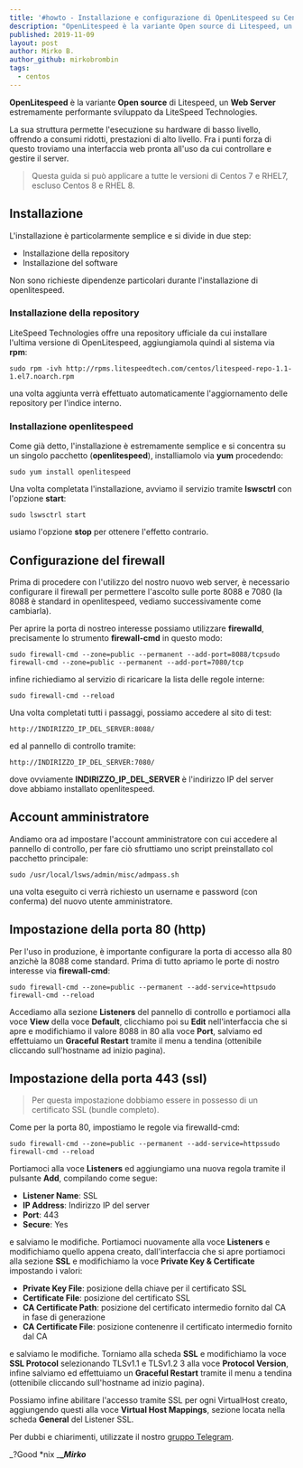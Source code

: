 ```yaml
---
title: '#howto - Installazione e configurazione di OpenLitespeed su Centos 7/RHEL 7'
description: "OpenLitespeed è la variante Open source di Litespeed, un Web Server.."
published: 2019-11-09
layout: post
author: Mirko B.
author_github: mirkobrombin
tags:
  - centos
---
```

**OpenLitespeed** è la variante **Open source** di Litespeed, un **Web Server** estremamente performante sviluppato da LiteSpeed Technologies.

La sua struttura permette l'esecuzione su hardware di basso livello, offrendo a consumi ridotti, prestazioni di alto livello. Fra i punti forza di questo troviamo una interfaccia web pronta all'uso da cui controllare e gestire il server.

> Questa guida si può applicare a tutte le versioni di Centos 7 e RHEL7, escluso Centos 8 e RHEL 8.

## Installazione

L'installazione è particolarmente semplice e si divide in due step:

*   Installazione della repository
*   Installazione del software

Non sono richieste dipendenze particolari durante l'installazione di openlitespeed.

### Installazione della repository

LiteSpeed Technologies offre una repository ufficiale da cui installare l'ultima versione di OpenLitespeed, aggiungiamola quindi al sistema via **rpm**:

    sudo rpm -ivh http://rpms.litespeedtech.com/centos/litespeed-repo-1.1-1.el7.noarch.rpm

una volta aggiunta verrà effettuato automaticamente l'aggiornamento delle repository per l'indice interno.

### Installazione openlitespeed

Come già detto, l'installazione è estremamente semplice e si concentra su un singolo pacchetto (**openlitespeed**), installiamolo via **yum** procedendo:

    sudo yum install openlitespeed

Una volta completata l'installazione, avviamo il servizio tramite **lswsctrl** con l'opzione **start**:

    sudo lswsctrl start

usiamo l'opzione **stop** per ottenere l'effetto contrario.

## Configurazione del firewall

Prima di procedere con l'utilizzo del nostro nuovo web server, è necessario configurare il firewall per permettere l'ascolto sulle porte 8088 e 7080 (la 8088 è standard in openlitespeed, vediamo successivamente come cambiarla).

Per aprire la porta di nostreo interesse possiamo utilizzare **firewalld**, precisamente lo strumento **firewall-cmd** in questo modo:

    sudo firewall-cmd --zone=public --permanent --add-port=8088/tcpsudo firewall-cmd --zone=public --permanent --add-port=7080/tcp

infine richiediamo al servizio di ricaricare la lista delle regole interne:

    sudo firewall-cmd --reload

Una volta completati tutti i passaggi, possiamo accedere al sito di test:

    http://INDIRIZZO_IP_DEL_SERVER:8088/ 

ed al pannello di controllo tramite:

    http://INDIRIZZO_IP_DEL_SERVER:7080/

dove ovviamente **INDIRIZZO_IP_DEL_SERVER** è l'indirizzo IP del server dove abbiamo installato openlitespeed.

## Account amministratore

Andiamo ora ad impostare l'account amministratore con cui accedere al pannello di controllo, per fare ciò sfruttiamo uno script preinstallato col pacchetto principale:

    sudo /usr/local/lsws/admin/misc/admpass.sh

una volta eseguito ci verrà richiesto un username e password (con conferma) del nuovo utente amministratore.

## Impostazione della porta 80 (http)

Per l'uso in produzione, è importante configurare la porta di accesso alla 80 anzichè la 8088 come standard. Prima di tutto apriamo le porte di nostro interesse via **firewall-cmd**:

    sudo firewall-cmd --zone=public --permanent --add-service=httpsudo firewall-cmd --reload

Accediamo alla sezione **Listeners** del pannello di controllo e portiamoci alla voce **View** della voce **Default**, clicchiamo poi su **Edit** nell'interfaccia che si apre e modifichiamo il valore 8088 in 80 alla voce **Port**, salviamo ed effettuiamo un **Graceful Restart** tramite il menu a tendina (ottenibile cliccando sull'hostname ad inizio pagina).

## Impostazione della porta 443 (ssl)

> Per questa impostazione dobbiamo essere in possesso di un certificato SSL (bundle completo).

Come per la porta 80, impostiamo le regole via firewalld-cmd:

    sudo firewall-cmd --zone=public --permanent --add-service=httpssudo firewall-cmd --reload

Portiamoci alla voce **Listeners** ed aggiungiamo una nuova regola tramite il pulsante **Add**, compilando come segue:

*   **Listener Name**: SSL
*   **IP Address**: Indirizzo IP del server
*   **Port**: 443
*   **Secure**: Yes

e salviamo le modifiche. Portiamoci nuovamente alla voce **Listeners** e modifichiamo quello appena creato, dall'interfaccia che si apre portiamoci alla sezione **SSL** e modifichiamo la voce **Private Key & Certificate** impostando i valori:

*   **Private Key File**: posizione della chiave per il certificato SSL
*   **Certificate File**: posizione del certificato SSL
*   **CA Certificate Path**: posizione del certificato intermedio fornito dal CA in fase di generazione
*   **CA Certificate File**: posizione contenenre il certificato intermedio fornito dal CA

e salviamo le modifiche. Torniamo alla scheda **SSL** e modifichiamo la voce **SSL Protocol** selezionando TLSv1.1 e TLSv1.2 3 alla voce **Protocol Version**, infine salviamo ed effettuiamo un **Graceful Restart** tramite il menu a tendina (ottenibile cliccando sull'hostname ad inizio pagina).

Possiamo infine abilitare l'accesso tramite SSL per ogni VirtualHost creato, aggiungendo questi alla voce **Virtual Host Mappings**, sezione locata nella scheda **General** del Listener SSL.

Per dubbi e chiarimenti, utilizzate il nostro [gruppo Telegram](https://t.me/gentedilinux).

_?Good *nix _**__Mirko_**